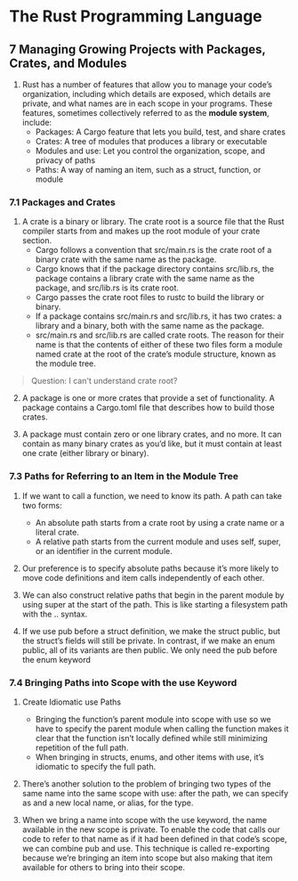 # The Rust Programming Language

## 7 Managing Growing Projects with Packages, Crates, and Modules

1. Rust has a number of features that allow you to manage your code’s organization, including which details are exposed, which details are private, and what names are in each scope in your programs. These features, sometimes collectively referred to as the **module system**, include:
    - Packages: A Cargo feature that lets you build, test, and share crates
    - Crates: A tree of modules that produces a library or executable
    - Modules and use: Let you control the organization, scope, and privacy of paths
    - Paths: A way of naming an item, such as a struct, function, or module

### 7.1 Packages and Crates

1. A crate is a binary or library. The crate root is a source file that the Rust compiler starts from and makes up the root module of your crate section.
    - Cargo follows a convention that src/main.rs is the crate root of a binary crate with the same name as the package.
    - Cargo knows that if the package directory contains src/lib.rs, the package contains a library crate with the same name as the package, and src/lib.rs is its crate root.
    - Cargo passes the crate root files to rustc to build the library or binary.
    - If a package contains src/main.rs and src/lib.rs, it has two crates: a library and a binary, both with the same name as the package.
    - src/main.rs and src/lib.rs are called crate roots. The reason for their name is that the contents of either of these two files form a module named crate at the root of the crate’s module structure, known as the module tree.

> Question: I can't understand crate root?

2. A package is one or more crates that provide a set of functionality. A package contains a Cargo.toml file that describes how to build those crates.

3. A package must contain zero or one library crates, and no more. It can contain as many binary crates as you’d like, but it must contain at least one crate (either library or binary).

### 7.3 Paths for Referring to an Item in the Module Tree

1. If we want to call a function, we need to know its path. A path can take two forms:
    - An absolute path starts from a crate root by using a crate name or a literal crate.
    - A relative path starts from the current module and uses self, super, or an identifier in the current module.

2. Our preference is to specify absolute paths because it’s more likely to move code definitions and item calls independently of each other.

3. We can also construct relative paths that begin in the parent module by using super at the start of the path. This is like starting a filesystem path with the .. syntax.

4. If we use pub before a struct definition, we make the struct public, but the struct’s fields will still be private. In contrast, if we make an enum public, all of its variants are then public. We only need the pub before the enum keyword

### 7.4 Bringing Paths into Scope with the use Keyword

1. Create Idiomatic use Paths
    - Bringing the function’s parent module into scope with use so we have to specify the parent module when calling the function makes it clear that the function isn’t locally defined while still minimizing repetition of the full path.
    - When bringing in structs, enums, and other items with use, it’s idiomatic to specify the full path.

2. There’s another solution to the problem of bringing two types of the same name into the same scope with use: after the path, we can specify as and a new local name, or alias, for the type.

3. When we bring a name into scope with the use keyword, the name available in the new scope is private. To enable the code that calls our code to refer to that name as if it had been defined in that code’s scope, we can combine pub and use. This technique is called re-exporting because we’re bringing an item into scope but also making that item available for others to bring into their scope.
